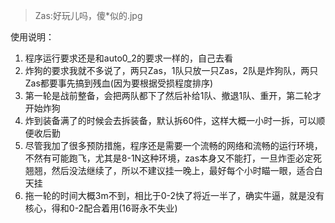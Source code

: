>Zas:好玩儿吗，傻\*似的.jpg


使用说明：
1. 程序运行要求还是和auto0_2的要求一样的，自己去看
2. 炸狗的要求我就不多说了，两只Zas，1队只放一只Zas，2队是炸狗队，两只Zas都要事先搞到残血(因为要根据受损程度排序)
3. 第一轮是战前整备，会把两队都下了然后补给1队、撤退1队、重开，第二轮才开始炸狗
4. 炸到装备满了的时候会去拆装备，默认拆60件，这样大概一小时一拆，可以顺便收后勤
5. 尽管我加了很多预防措施，程序还是需要一个流畅的网络和流畅的运行环境，不然有可能跑飞，尤其是8-1N这种环境，zas本身又不能打，一旦炸歪必定死翘翘，然后没法继续了，所以不建议挂一晚上，最好每个小时瞄一眼，适合白天挂
6. 拖一轮的时间大概3m不到，相比于0-2快了将近一半了，确实牛逼，就是没有核心，得和0-2配合着用(16哥永不失业)
